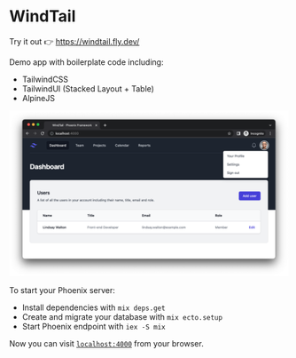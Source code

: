 # WindTail

Try it out 👉 https://windtail.fly.dev/

Demo app with boilerplate code including:
  * TailwindCSS
  * TailwindUI (Stacked Layout + Table)
  * AlpineJS

![](docs/screenshot.png)

To start your Phoenix server:

  * Install dependencies with `mix deps.get`
  * Create and migrate your database with `mix ecto.setup`
  * Start Phoenix endpoint with `iex -S mix`

Now you can visit [`localhost:4000`](http://localhost:4000) from your browser.